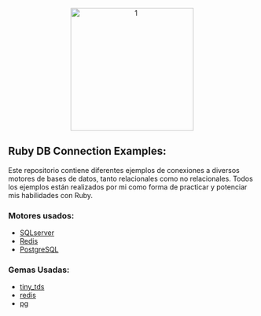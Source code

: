 <p align="center">
  <img src="https://cdn.icon-icons.com/icons2/2125/PNG/512/rack_icon_131340.png" alt="1" border="0" width="250" height="250">
</p>

## Ruby DB Connection Examples:

Este repositorio contiene diferentes ejemplos de conexiones a diversos motores de bases de datos, tanto relacionales como no relacionales. Todos los ejemplos están realizados por mi como forma de practicar y potenciar mis habilidades con Ruby.

### Motores usados:
- [SQLserver](https://www.microsoft.com/es-es/sql-server/sql-server-downloads)
- [Redis](https://redis.com/)
- [PostgreSQL](https://www.postgresql.org/)

### Gemas Usadas:
- [tiny_tds](https://rubygems.org/gems/tiny_tds)
- [redis](https://rubygems.org/gems/redis)
- [pg](https://rubygems.org/gems/pg)



